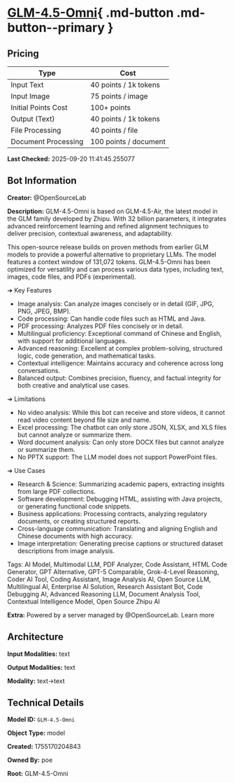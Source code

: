 # [GLM-4.5-Omni](https://poe.com/GLM-4.5-Omni){ .md-button .md-button--primary }

## Pricing

| Type | Cost |
|------|------|
| Input Text | 40 points / 1k tokens |
| Input Image | 75 points / image |
| Initial Points Cost | 100+ points |
| Output (Text) | 40 points / 1k tokens |
| File Processing | 40 points / file |
| Document Processing | 100 points / document |

**Last Checked:** 2025-09-20 11:41:45.255077


## Bot Information

**Creator:** @OpenSourceLab

**Description:** GLM-4.5-Omni is based on GLM-4.5-Air, the latest model in the GLM family developed by Zhipu. With 32 billion parameters, it integrates advanced reinforcement learning and refined alignment techniques to deliver precision, contextual awareness, and adaptability.

This open-source release builds on proven methods from earlier GLM models to provide a powerful alternative to proprietary LLMs. The model features a context window of 131,072 tokens. GLM-4.5-Omni has been optimized for versatility and can process various data types, including text, images, code files, and PDFs (experimental).

➔ Key Features
- Image analysis: Can analyze images concisely or in detail (GIF, JPG, PNG, JPEG, BMP).
- Code processing: Can handle code files such as HTML and Java.
- PDF processing: Analyzes PDF files concisely or in detail.
- Multilingual proficiency: Exceptional command of Chinese and English, with support for additional languages.
- Advanced reasoning: Excellent at complex problem-solving, structured logic, code generation, and mathematical tasks.
- Contextual intelligence: Maintains accuracy and coherence across long conversations.
- Balanced output: Combines precision, fluency, and factual integrity for both creative and analytical use cases.

➔ Limitations
- No video analysis: While this bot can receive and store videos, it cannot read video content beyond file size and name.
- Excel processing: The chatbot can only store JSON, XLSX, and XLS files but cannot analyze or summarize them.
- Word document analysis: Can only store DOCX files but cannot analyze or summarize them.
- No PPTX support: The LLM model does not support PowerPoint files.

➔ Use Cases
- Research & Science: Summarizing academic papers, extracting insights from large PDF collections.
- Software development: Debugging HTML, assisting with Java projects, or generating functional code snippets.
- Business applications: Processing contracts, analyzing regulatory documents, or creating structured reports.
- Cross-language communication: Translating and aligning English and Chinese documents with high accuracy.
- Image interpretation: Generating precise captions or structured dataset descriptions from image analysis.

Tags: AI Model, Multimodal LLM, PDF Analyzer, Code Assistant, HTML Code Generator, GPT Alternative, GPT-5 Comparable, Grok-4-Level Reasoning, Coder AI Tool, Coding Assistant, Image Analysis AI, Open Source LLM, Multilingual AI, Enterprise AI Solution, Research Assistant Bot, Code Debugging AI, Advanced Reasoning LLM, Document Analysis Tool, Contextual Intelligence Model, Open Source Zhipu AI

**Extra:** Powered by a server managed by @OpenSourceLab. Learn more


## Architecture

**Input Modalities:** text

**Output Modalities:** text

**Modality:** text->text


## Technical Details

**Model ID:** `GLM-4.5-Omni`

**Object Type:** model

**Created:** 1755170204843

**Owned By:** poe

**Root:** GLM-4.5-Omni
